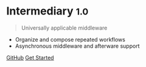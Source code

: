 <!-- ![logo](_media/icon.svg) -->

# Intermediary <small>1.0</small>

> Universally applicable middleware

- Organize and compose repeated workflows
- Asynchronous middleware and afterware support


[GitHub](https://github.com/eskawl/intermediary/)
[Get Started](#getting-started)
